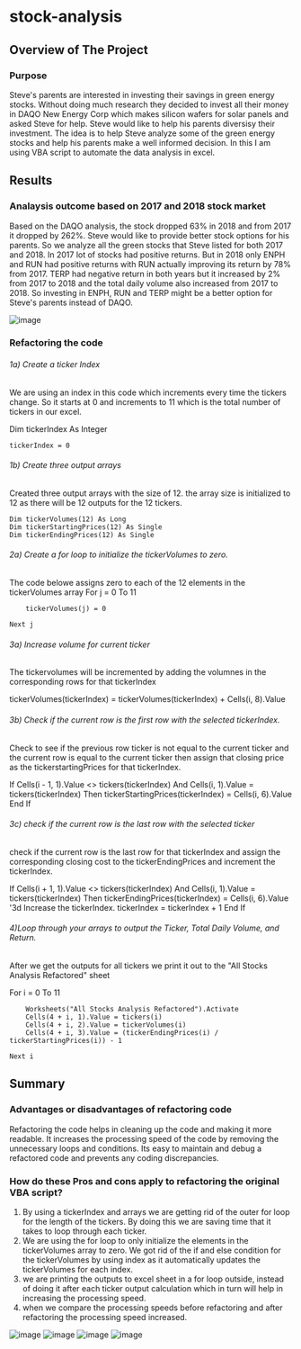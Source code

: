 # stock-analysis
## Overview of The Project
### Purpose
Steve's parents are interested in investing their savings in green energy stocks. Without doing much research they decided to invest all their money in DAQO New Energy Corp which makes silicon wafers for solar panels and asked Steve for help. Steve would like to help his parents diversisy their investment. The idea is to help Steve analyze some of the green energy stocks and help his parents make a well informed decision. In this I am using VBA script to automate the data analysis in excel. 

## Results
### Analaysis outcome based on 2017 and 2018 stock market
Based on the DAQO analysis, the stock dropped 63% in 2018 and from 2017 it dropped by 262%. Steve would like to provide better stock options for his parents. So we analyze all the green stocks that Steve listed for both 2017 and 2018. In 2017 lot of stocks had positive returns. But in 2018 only ENPH and RUN had positive returns with RUN actually improving its return by 78% from 2017. TERP had negative return in both years but it increased by 2% from 2017 to 2018 and the total daily volume also increased from 2017 to 2018. So investing in ENPH, RUN and TERP might be a better option for Steve's parents instead of DAQO.

![image](https://github.com/vijayabme/stock-analysis/blob/main/Stocks_comparison.png)

### Refactoring the code

###### 1a) Create a ticker Index
We are using an index in this code which increments every time the tickers change. So it starts at 0 and increments to 11 which is the total number of tickers in our excel. 

Dim tickerIndex As Integer
    
    tickerIndex = 0

###### 1b) Create three output arrays

Created three output arrays with the size of 12. the array size is initialized to 12 as there will be 12 outputs for the 12 tickers. 

    Dim tickerVolumes(12) As Long
    Dim tickerStartingPrices(12) As Single
    Dim tickerEndingPrices(12) As Single
###### 2a) Create a for loop to initialize the tickerVolumes to zero.
The code belowe assigns zero to each of the 12 elements in the tickerVolumes array
   For j = 0 To 11
       
        tickerVolumes(j) = 0
        
    Next j
###### 3a) Increase volume for current ticker

The tickervolumes will be incremented by adding the volumnes in the corresponding rows for that tickerIndex 

 tickerVolumes(tickerIndex) = tickerVolumes(tickerIndex) + Cells(i, 8).Value
 
 ###### 3b) Check if the current row is the first row with the selected tickerIndex.
 
 Check to see if the previous row ticker is not equal to the current ticker and the current row is equal to the current ticker then assign that closing price as the tickerstartingPrices for that tickerIndex.
 
 If Cells(i - 1, 1).Value <> tickers(tickerIndex) And Cells(i, 1).Value = tickers(tickerIndex) Then
      tickerStartingPrices(tickerIndex) = Cells(i, 6).Value
 End If
 
 ###### 3c) check if the current row is the last row with the selected ticker
 check if the current row is the last row for that tickerIndex and assign the corresponding closing cost to the tickerEndingPrices and increment the tickerIndex.
 
 If Cells(i + 1, 1).Value <> tickers(tickerIndex) And Cells(i, 1).Value = tickers(tickerIndex) Then
      tickerEndingPrices(tickerIndex) = Cells(i, 6).Value 
      '3d Increase the tickerIndex.
       tickerIndex = tickerIndex + 1
  End If
  
  ###### 4)Loop through your arrays to output the Ticker, Total Daily Volume, and Return.
  
  After we get the outputs for all tickers we print it out to the "All Stocks Analysis Refactored" sheet 
  
  For i = 0 To 11
            
        Worksheets("All Stocks Analysis Refactored").Activate
        Cells(4 + i, 1).Value = tickers(i)
        Cells(4 + i, 2).Value = tickerVolumes(i)
        Cells(4 + i, 3).Value = (tickerEndingPrices(i) / tickerStartingPrices(i)) - 1
        
    Next i

## Summary
### Advantages or disadvantages of refactoring code

Refactoring the code helps in cleaning up the code and making it more readable. 
It increases the processing speed of the code by removing the unnecessary loops and conditions.
Its easy to maintain and debug a refactored code and prevents any coding discrepancies.

### How do these Pros and cons apply to refactoring the original VBA script?

1) By using a tickerIndex and arrays we are getting rid of the outer for loop for the length of the tickers. By doing this we are saving time that it takes to loop through each   ticker.
2) We are using the for loop to only initialize the elements in the tickerVolumes array to zero. We got rid of the if and else condition for the tickerVolumes by using index as it automatically updates the tickerVolumes for each index.
3) we are printing the outputs to excel sheet in a for loop outside, instead of doing it after each ticker output calculation which in turn will help in increasing the processing speed.
4) when we compare the processing speeds before refactoring and after refactoring the processing speed increased.

![image](https://github.com/vijayabme/stock-analysis/blob/main/VBA_Challenge_2017.png)
![image](https://github.com/vijayabme/stock-analysis/blob/main/VBA_Challenge_2017_original.png)
![image](https://github.com/vijayabme/stock-analysis/blob/main/VBA_Challenge_2018.png)
![image](https://github.com/vijayabme/stock-analysis/blob/main/VBA_Challenge_2018_original.png)





